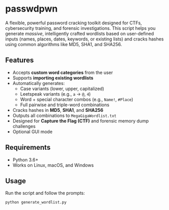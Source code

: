 # passwdpwn

A flexible, powerful password cracking toolkit designed for CTFs, cybersecurity training, and forensic investigations. This script helps you generate *massive*, intelligently crafted wordlists based on user-defined inputs (names, places, dates, keywords, or existing lists) and cracks hashes using common algorithms like MD5, SHA1, and SHA256.

## Features

- Accepts **custom word categories** from the user
- Supports **importing existing wordlists**
- Automatically generates:
  - Case variants (lower, upper, capitalized)
  - Leetspeak variants (e.g., `a` → `@`, `4`)
  - Word + special character combos (e.g., `Name!`, `#Place`)
  - Full pairwise and triple-word combinations
- Cracks hashes in **MD5**, **SHA1**, and **SHA256**
- Outputs all combinations to `MegaGigaWordlist.txt`
- Designed for **Capture the Flag (CTF)** and forensic memory dump challenges
- Optional GUI mode

## Requirements

- Python 3.6+
- Works on Linux, macOS, and Windows

## Usage

Run the script and follow the prompts:

```bash
python generate_wordlist.py
